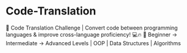 # Code-Translation
🚀 Code Translation Challenge | Convert code between programming languages &amp; improve cross-language proficiency! 💻🔥 📌 Beginner → Intermediate → Advanced Levels | OOP | Data Structures | Algorithms
